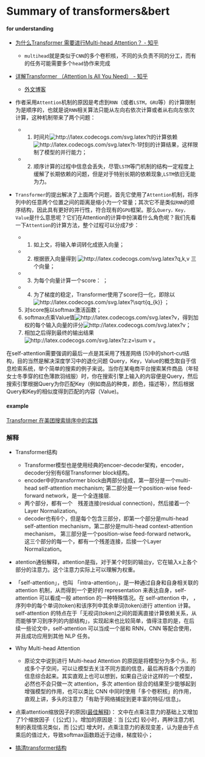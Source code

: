 # Summary of transformers&bert


#### **for understanding**
- [为什么Transformer 需要进行Multi-head Attention？ - 知乎](https://www.zhihu.com/question/341222779)
    - `multihead`就是类似于`CNN`的多个卷积核，不同的头负责不同的分工，而有的任务可能需要多个`head`协作来完成

- [详解Transformer （Attention Is All You Need） - 知乎](https://zhuanlan.zhihu.com/p/48508221)
    - [外文博客](http://jalammar.github.io/illustrated-transformer/)


- 作者采用`Attention`机制的原因是考虑到`RNN`（或者`LSTM`，`GRU`等）的计算限制为是顺序的，也就是说`RNN`相关算法只能从左向右依次计算或者从右向左依次计算，这种机制带来了两个问题：
	- 1. 时间片<img src="http://latex.codecogs.com/svg.latex?t" title="http://latex.codecogs.com/svg.latex?t" />的计算依赖<img src="http://latex.codecogs.com/svg.latex?t-1" title="http://latex.codecogs.com/svg.latex?t-1" />时刻的计算结果，这样限制了模型的并行能力；
	- 2. 顺序计算的过程中信息会丢失，尽管`LSTM`等门机制的结构一定程度上缓解了长期依赖的问题，但是对于特别长期的依赖现象,`LSTM`依旧无能为力。

- `Transformer`的提出解决了上面两个问题，首先它使用了`Attention`机制，将序列中的任意两个位置之间的距离是缩小为一个常量；其次它不是类似`RNN`的顺序结构，因此具有更好的并行性，符合现有的`GPU`框架。那么`Query，Key，Value`是什么意思呢？它们在Attention的计算中扮演着什么角色呢？我们先看一下`Attention`的计算方法，整个过程可以分成7步：
	- 1. 如上文，将输入单词转化成嵌入向量；
	- 2. 根据嵌入向量得到 <img src="http://latex.codecogs.com/svg.latex?q,k,v" title="http://latex.codecogs.com/svg.latex?q,k,v" /> 三个向量；
	- 3. 为每个向量计算一个score：  ；
	- 4. 为了梯度的稳定，Transformer使用了score归一化，即除以 <img src="http://latex.codecogs.com/svg.latex?\sqrt{q_{k}}" title="http://latex.codecogs.com/svg.latex?\sqrt{q_{k}}" />  ；
	5. 对score施以softmax激活函数；
	6. softmax点乘Value值<img src="http://latex.codecogs.com/svg.latex?v" title="http://latex.codecogs.com/svg.latex?v" />，得到加权的每个输入向量的评分<img src="http://latex.codecogs.com/svg.latex?v" title="http://latex.codecogs.com/svg.latex?v" />；
	7. 相加之后得到最终的输出结果 <img src="http://latex.codecogs.com/svg.latex?z:z=\sum&space;v" title="http://latex.codecogs.com/svg.latex?z:z=\sum v" /> 。


在self-attention需要强调的最后一点是其采用了残差网络 [5]中的short-cut结构，目的当然是解决深度学习中的退化问题
Query，Key，Value的概念取自于信息检索系统，举个简单的搜索的例子来说。当你在某电商平台搜索某件商品（年轻女士冬季穿的红色薄款羽绒服）时，你在搜索引擎上输入的内容便是Query，然后搜索引擎根据Query为你匹配Key（例如商品的种类，颜色，描述等），然后根据Query和Key的相似度得到匹配的内容（Value)。


#### **example**
[Transformer 在美团搜索排序中的实践](https://tech.meituan.com/2020/04/16/transformer-in-meituan.html)


### 解释
- Transformer结构
   - Transformer模型也是使用经典的encoer-decoder架构，encoder，decoder分别有6层Transformer block结构。
   - encoder中的transformer block由两部分组成，第一部分是一个multi-head self-attention mechanism; 第二部分是一个position-wise feed-forward network，是一个全连接层.
   - 两个部分，都有一个 残差连接(residual connection)，然后接着一个Layer Normalization。
   - decoder也有6个，但是每个包含三部分，即第一个部分是multi-head self-attention mechanism，第二部分是multi-head context-attention mechanism，
   第三部分是一个position-wise feed-forward network。这三个部分的每一个，都有一个残差连接，后接一个Layer Normalization。

- atention通俗解释，attention是指，对于某个时刻的输出y，它在输入x上各个部分的注意力。这个注意力实际上可以理解为权重。

- 「self-attention」，也叫 「intra-attention」，是一种通过自身和自身相关联的 attention 机制，从而得到一个更好的 representation 来表达自身，self-attention 可以看成一般 attention 的一种特殊情况。在 self-attention 中， ，序列中的每个单词(token)和该序列中其余单词(token)进行 attention 计算。self-attention 的特点在于「无视词(token)之间的距离直接计算依赖关系，从而能够学习到序列的内部结构」，实现起来也比较简单，值得注意的是，在后续一些论文中，self-attention 可以当成一个层和 RNN，CNN 等配合使用，并且成功应用到其他 NLP 任务。

- Why Multi-head Attention
    - 原论文中说到进行 Multi-head Attention 的原因是将模型分为多个头，形成多个子空间，可以让模型去关注不同方面的信息，最后再将各个方面的信息综合起来。其实直观上也可以想到，如果自己设计这样的一个模型，必然也不会只做一次 attention，多次 attention 综合的结果至少能够起到增强模型的作用，也可以类比 CNN 中同时使用「多个卷积核」的作用，直观上讲，多头的注意力「有助于网络捕捉到更丰富的特征/信息」。


- 点乘attention缩放因子的原因([最佳解释](https://zhuanlan.zhihu.com/p/69697467))： 文中在点乘注意力的基础上又增加了1个缩放因子（ [公式] ）。增加的原因是：当 [公式] 较小时，两种注意力机制的表现情况类似，而 [公式] 增大时，点乘注意力的表现变差，认为是由于点乘后的值过大，导致softmax函数趋近于边缘，梯度较小；

- [搞清transformer结构](https://juejin.cn/post/6844903680487981069#comment)
